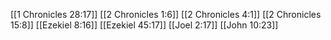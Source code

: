 [[1 Chronicles 28:17]]
[[2 Chronicles 1:6]]
[[2 Chronicles 4:1]]
[[2 Chronicles 15:8]]
[[Ezekiel 8:16]]
[[Ezekiel 45:17]]
[[Joel 2:17]]
[[John 10:23]]

